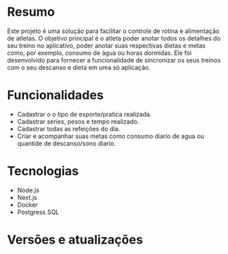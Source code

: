 # Resumo 
Este projeto é uma solução para facilitar o controle de rotina e alimentação de atletas.
O objetivo principal é o atleta poder anotar todos os detalhes do seu treino no aplicativo, poder anotar suas respectivas dietas e metas como, por exemplo, consumo de água ou horas dormidas.
Ele foi desenvolvido para fornecer a funcionalidade de sincronizar os seus treinos com o seu descanso e dieta em uma só aplicação.

# Funcionalidades 
* Cadastrar o o tipo de esporte/pratica realizada.
* Cadastrar series, pesos e tempo realizado.
* Cadastrar todas as refeições do dia.
* Criar e acompanhar suas metas como consumo diario de agua ou quantide de descanso/sono diario.

# Tecnologias
* Node.js
* Next.js
* Docker
* Postgress SQL

# Versões e atualizações

